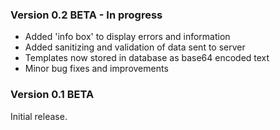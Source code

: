 ### Version 0.2 BETA - In progress
- Added 'info box' to display errors and information
- Added sanitizing and validation of data sent to server
- Templates now stored in database as base64 encoded text
- Minor bug fixes and improvements

### Version 0.1 BETA
Initial release.
